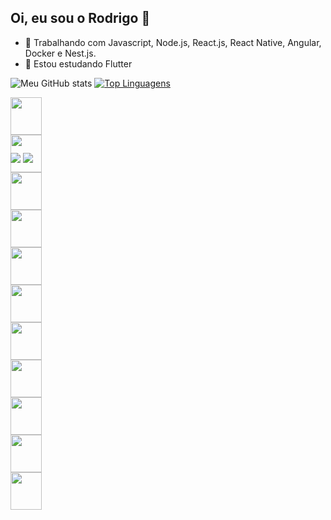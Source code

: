 ## Oi, eu sou o Rodrigo 👋

- 🔭 Trabalhando com Javascript, Node.js, React.js, React Native, Angular, Docker e Nest.js.
- 🌱 Estou estudando Flutter

![Meu GitHub stats](https://github-readme-stats.vercel.app/api?username=r2brito&show_icons=true&theme=dracula&include_all_commits=true&include_orgs=true&count_private=true)
[![Top Linguagens](https://github-readme-stats.vercel.app/api/top-langs/?username=r2brito&show_icons=true&theme=dracula&layout=compact&size_weight=0.5&count_weight=0.5)](https://github.com/eduardojmrosa/github-readme-stats)
     <div style="display: inline-block; width: 50px; height: 60px">
        <img
        style="display: inline-block; width: 50px; height: 60px"
        src="https://cdn.jsdelivr.net/gh/devicons/devicon/icons/css3/css3-original-wordmark.svg"
      />
      <img
        style="display: inline-block; width: 50px; height: 60px"
        src="https://cdn.jsdelivr.net/gh/devicons/devicon/icons/express/express-original.svg"
      />
      <img
        style="display: inline-block; width: 50px; height: 60px"
        src="https://cdn.jsdelivr.net/gh/devicons/devicon/icons/firebase/firebase-plain-wordmark.svg"
      />
      <img
        style="display: inline-block; width: 50px; height: 60px"
        src="https://cdn.jsdelivr.net/gh/devicons/devicon/icons/git/git-original-wordmark.svg"
      />
      <img
        style="display: inline-block; width: 50px; height: 60px"
        src="https://cdn.jsdelivr.net/gh/devicons/devicon/icons/googlecloud/googlecloud-original.svg"
      />
      <img
        style="display: inline-block; width: 50px; height: 60px"
        src="https://cdn.jsdelivr.net/gh/devicons/devicon/icons/html5/html5-original-wordmark.svg"
      />
      <img
        style="display: inline-block; width: 50px; height: 60px"
        src="https://cdn.jsdelivr.net/gh/devicons/devicon/icons/javascript/javascript-original.svg"
      />
      <img
        style="display: inline-block; width: 50px; height: 60px"
        src="https://cdn.jsdelivr.net/gh/devicons/devicon/icons/mongodb/mongodb-original-wordmark.svg"
      />
      <img
        style="display: inline-block; width: 50px; height: 60px"
        src="https://cdn.jsdelivr.net/gh/devicons/devicon/icons/mysql/mysql-original-wordmark.svg"
      />
      <img
        style="display: inline-block; width: 50px; height: 60px"
        src="https://cdn.jsdelivr.net/gh/devicons/devicon/icons/nodejs/nodejs-original-wordmark.svg"
      />
      <img
        style="display: inline-block; width: 50px; height: 60px"
        src="https://cdn.jsdelivr.net/gh/devicons/devicon/icons/react/react-original-wordmark.svg"
      />
    </div>
  ##
  <div style="display: inline-block; width: 50px; height: 60px">
      <a href="mailto:ramos.rbrito@gmail.com" style="display: inline-block"
        ><img
          src="https://img.shields.io/badge/Gmail-D14836?style=for-the-badge&logo=gmail&logoColor=white"
      /></a>
      <a
        href="https://www.linkedin.com/in/r2brito/"
        style="display: inline-block"
        ><img
          src="https://img.shields.io/badge/LinkedIn-0077B5?style=for-the-badge&logo=linkedin&logoColor=white"
      /></a>
    </div>
